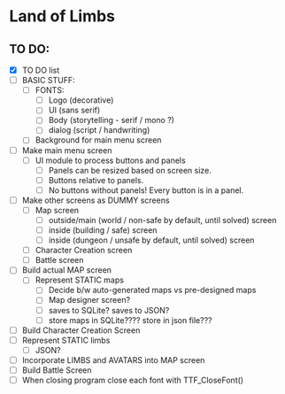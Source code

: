 # Land of Limbs

 
## TO DO:

- [x] TO DO list
- [ ] BASIC STUFF:
    - [ ] FONTS:
        - [ ] Logo (decorative)
        - [ ] UI (sans serif)
        - [ ] Body (storytelling - serif / mono ?)
        - [ ] dialog (script / handwriting)
    - [ ] Background for main menu screen
- [ ] Make main menu screen
  - [ ] UI module to process buttons and panels
    - [ ] Panels can be resized based on screen size.
    - [ ] Buttons relative to panels.
    - [ ] No buttons without panels! Every button is in a panel.
- [ ] Make other screens as DUMMY screens
  - [ ] Map screen
    - [ ] outside/main (world / non-safe by default, until solved) screen
    - [ ] inside (building / safe) screen
    - [ ] inside (dungeon / unsafe by default, until solved) screen
  - [ ] Character Creation screen
  - [ ] Battle screen
- [ ] Build actual MAP screen
  - [ ] Represent STATIC maps
    - [ ] Decide b/w auto-generated maps vs pre-designed maps
    - [ ] Map designer screen?
    - [ ] saves to SQLite? saves to JSON?
    - [ ] store maps in SQLite???? store in json file???
- [ ] Build Character Creation Screen
- [ ] Represent STATIC limbs
  - [ ] JSON?
- [ ] Incorporate LIMBS and AVATARS into MAP screen
- [ ] Build Battle Screen
- [ ] When closing program close each font with TTF_CloseFont()
